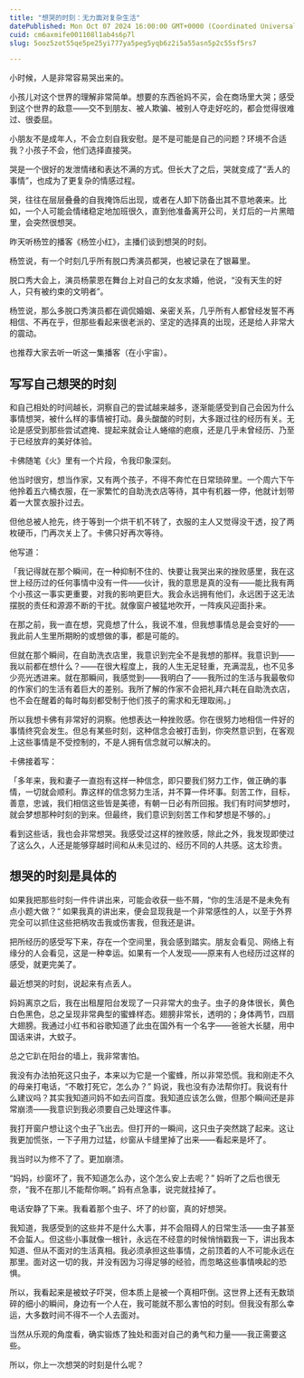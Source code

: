 ```yaml
---
title: "想哭的时刻：无力面对复杂生活"
datePublished: Mon Oct 07 2024 16:00:00 GMT+0000 (Coordinated Universal Time)
cuid: cm6axmife001108l1ab4s6p7l
slug: 5ooz5zot55qe5pe25yi777ya5peg5yqb6z2i5a55asn5p2c55sf5rs7

---
```


小时候，人是非常容易哭出来的。

小孩儿对这个世界的理解非常简单。想要的东西爸妈不买，会在商场里大哭；感受到这个世界的敌意——交不到朋友、被人欺骗、被别人夺走好吃的，都会觉得很难过、很委屈。

小朋友不是成年人，不会立刻自我安慰。是不是可能是自己的问题？环境不合适我？小孩子不会，他们选择直接哭。

哭是一个很好的发泄情绪和表达不满的方式。但长大了之后，哭就变成了“丢人的事情”，也成为了更复杂的情感过程。

哭，往往在层层叠叠的自我掩饰后出现，或者在人卸下防备出其不意地袭来。比如，一个人可能会情绪稳定地加班很久，直到他准备离开公司，关灯后的一片黑暗里，会突然很想哭。

昨天听杨笠的播客《杨笠小红》，主播们谈到想哭的时刻。

杨笠说，有一个时刻几乎所有脱口秀演员都哭，也被记录在了银幕里。

脱口秀大会上，演员杨蒙恩在舞台上对自己的女友求婚，他说，“没有天生的好人，只有被约束的文明者”。

杨笠说，那么多脱口秀演员都在调侃婚姻、亲密关系，几乎所有人都曾经发誓不再相信、不再在乎，但那些看起来很老派的、坚定的选择真的出现，还是给人非常大的震动。

也推荐大家去听一听这一集播客（在小宇宙）。

## 写写自己想哭的时刻

和自己相处的时间越长，洞察自己的尝试越来越多，逐渐能感受到自己会因为什么事情想哭，被什么样的事情被打动。鼻头酸酸的时刻，大多跟过往的经历有关。无论是感受到那些尝试遮掩、提起来就会让人蜷缩的疤痕，还是几乎未曾经历、乃至于已经放弃的美好体验。

卡佛随笔《火》里有一个片段，令我印象深刻。

他当时很穷，想当作家，又有两个孩子，不得不奔忙在日常琐碎里。一个周六下午他拎着五六桶衣服，在一家繁忙的自助洗衣店等待，其中有机器一停，他就计划带着一大筐衣服扑过去。

但他总被人抢先，终于等到一个烘干机不转了，衣服的主人又觉得没干透，投了两枚硬币，门再次关上了。卡佛只好再次等待。

他写道：

「我记得就在那个瞬间，在一种抑制不住的、快要让我哭出来的挫败感里，我在这世上经历过的任何事情中没有一件——伙计，我的意思是真的没有——能比我有两个小孩这一事实更重要，对我的影响更巨大。我会永远拥有他们，永远困于这无法摆脱的责任和源源不断的干扰。就像窗户被猛地吹开，一阵疾风迎面扑来。

在那之前，我一直在想，究竟想了什么，我说不准，但我想事情总是会变好的——我此前人生里所期盼的或想做的事，都是可能的。

但就在那个瞬间，在自助洗衣店里，我意识到完全不是我想的那样。我意识到——我以前都在想什么？——在很大程度上，我的人生无足轻重，充满混乱，也不见多少亮光透进来。就在那瞬间，我感觉到——我明白了——我所过的生活与我最敬仰的作家们的生活有着巨大的差别。我所了解的作家不会把礼拜六耗在自助洗衣店，也不会在醒着的每时每刻都受制于他们孩子的需求和无理取闹。」

所以我想卡佛有非常好的洞察。他想表达一种挫败感。你在很努力地相信一件好的事情终究会发生。但总有某些时刻，这种信念会被打击到，你突然意识到，在客观上这些事情是不受控制的，不是人拥有信念就可以解决的。

卡佛接着写：

「多年来，我和妻子一直抱有这样一种信念，即只要我们努力工作，做正确的事情，一切就会顺利。靠这样的信念努力生活，并不算一件坏事。刻苦工作，目标，善意，忠诚，我们相信这些皆是美德，有朝一日必有所回报。我们有时间梦想时，就会梦想那种时刻的到来。但最终，我们意识到刻苦工作和梦想是不够的。」

看到这些话，我也会非常想哭。我感受过这样的挫败感，除此之外，我发现即使过了这么久，人还是能够穿越时间和从未见过的、经历不同的人共感。这太珍贵。

## 想哭的时刻是具体的

如果我把那些时刻一件件讲出来，可能会收获一些不屑，“你的生活是不是未免有点小题大做？“ 如果我真的讲出来，便会显现我是一个非常感性的人，以至于外界完全可以抓住这些把柄攻击我或伤害我，但我还是讲。

把所经历的感受写下来，存在一个空间里，我会感到踏实。朋友会看见、网络上有缘分的人会看见，这是一种幸运。如果有一个人发现——原来有人也经历过这样的感受，就更完美了。

最近想哭的时刻，说起来有点丢人。

妈妈离京之后，我在出租屋阳台发现了一只非常大的虫子。虫子的身体很长，黄色白色黑色，总之呈现非常典型的蜜蜂样态。翅膀非常长，透明的；身体两节，四扇大翅膀。我通过小红书和谷歌知道了此虫在国外有一个名字——爸爸大长腿，用中国话来讲，大蚊子。

总之它趴在阳台的墙上，我非常害怕。

我没有办法拍死这只虫子，本来以为它是一个蜜蜂，所以非常恐慌。我和刚走不久的母亲打电话，“不敢打死它，怎么办？” 妈说，我也没有办法帮你打。我说有什么建议吗？其实我知道问妈不如去问百度。我知道应该怎么做，但那个瞬间还是非常崩溃——我意识到我必须要自己处理这件事。

我打开窗户想让这个虫子飞出去。但打开的一瞬间，这只虫子突然跳了起来。这让我更加慌张，一下子用力过猛，纱窗从卡缝里掉了出来——看起来是坏了。

我当时以为修不了了。更加崩溃。

“妈妈，纱窗坏了，我不知道怎么办，这个怎么安上去呢？” 妈听了之后也很无奈，“我不在那儿不能帮你啊。” 妈有点急事，说完就挂掉了。

电话安静了下来。我看着那个虫子、坏了的纱窗，真的好想哭。

我知道，我感受到的这些并不是什么大事，并不会阻碍人的日常生活——虫子甚至不会蜇人。但这些小事就像一根针，永远在不经意的时候悄悄戳我一下，讲出我本知道、但从不面对的生活真相。我必须承担这些事情，之前顶着的人不可能永远在那里。面对这一切的我，并没有因为习得足够的经验，而忽略这些事情唤起的恐惧。

所以，我看起来是被蚊子吓哭，但本质上是被一个真相吓倒。这世界上还有无数琐碎的细小的瞬间，身边有一个人在，我可能就不那么害怕的时刻。但我没有那么幸运，大多数时间不得不一个人去面对。

当然从乐观的角度看，确实锻炼了独处和面对自己的勇气和力量——我正需要这些。

所以，你上一次想哭的时刻是什么呢？